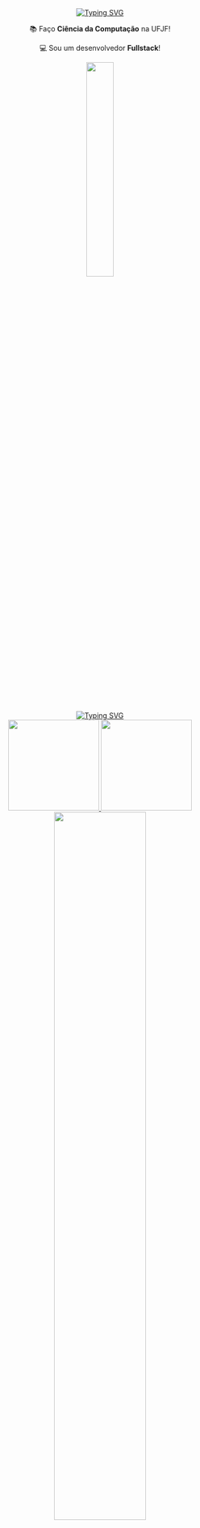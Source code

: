 
<!--titulo animado-->
<div align = "center">
  <a href="https://git.io/typing-svg"><img src="https://readme-typing-svg.herokuapp.com?font=Fira+Code&weight=900&size=34&pause=1000&color=29A083&center=true&vCenter=true&random=false&repeat=false&width=436&lines=Oi+%3A)+Meu+nome+%C3%A9+Pedro!" alt="Typing SVG" /></a>
</div>



<!--descrição-->
<div align= "center">
   <p>📚 Faço <b>Ciência da Computação</b> na UFJF!</p>
   <p>💻 Sou um desenvolvedor <b>Fullstack</b>!</p>
</div>



<!--linha-->
<div align= "center">
  <img width=33% src= "https://capsule-render.vercel.app/api?type=soft&height=3&color=29A083"/>
</div>

<!-- Title GitHub Stats -->
<div style="display:inline_block" align = "center">
  <a href="https://git.io/typing-svg"><img src="https://readme-typing-svg.herokuapp.com?font=Fira+Code&weight=800&size=25&pause=1000&color=29A083&background=29A08300&center=true&vCenter=true&repeat=false&width=435&lines=435&lines=%E2%80%A2GitHub+Stats%E2%80%A2" alt="Typing SVG" /></a>
</div>

<!--github stats-->
<div align ="center">
  <a href="https://github.com/Zplinio18">
  <img height="180em" src="https://github-readme-stats.vercel.app/api?username=Zplinio18&show_icons=true&theme=gotham&count_private=true"/>
  <img height="180em" src="https://github-readme-stats.vercel.app/api/top-langs/?username=Zplinio18&layout=compact&langs_count=7&theme=gotham&hide=ShaderLab"/>
</div>

<!--linha-->
<div align= "center">
  <img width=60% src= "https://capsule-render.vercel.app/api?type=soft&height=1&color=29A083"/>
</div>
<br>

<!--GIF-->
<div align= "center">
  <img width=50% src= "https://github.com/Zplinio18/Zplinio18/assets/113717240/d8f7ac01-5ff0-436c-9e9b-58ec636f5d87"/>
</div>

<!--linha-->
<div align= "center">
  <img width=60% src= "https://capsule-render.vercel.app/api?type=soft&height=1&color=29A083"/>
</div>

<!--Title my Skills-->
<div style="display:inline_block" align = "center">
  <a href="https://git.io/typing-svg"><img src="https://readme-typing-svg.herokuapp.com?font=Fira+Code&weight=800&size=25&pause=1000&color=29A083&background=29A08300&center=true&vCenter=true&repeat=false&width=435&lines=435&lines=%E2%80%A2My+Skills%E2%80%A2" alt="Typing SVG" /></a>
</div>

  <!--Linguagens-->
  <div style="display:inline_block" align="center">
    <h3>Languages</h3>
  <div/>
  <div style="display:inline_block" align="center">  
    <img width=4% src="https://cdn.jsdelivr.net/gh/devicons/devicon@latest/icons/cplusplus/cplusplus-plain.svg" />
    <img width=4% src="https://cdn.jsdelivr.net/gh/devicons/devicon@latest/icons/java/java-original.svg" />
    <img width=4% src="https://cdn.jsdelivr.net/gh/devicons/devicon@latest/icons/python/python-original.svg" />
    <img width=4% src="https://cdn.jsdelivr.net/gh/devicons/devicon@latest/icons/html5/html5-plain.svg" />
    <img width=4% src="https://cdn.jsdelivr.net/gh/devicons/devicon@latest/icons/css3/css3-plain.svg" />
    <img width=4% src="https://cdn.jsdelivr.net/gh/devicons/devicon@latest/icons/javascript/javascript-plain.svg" />
    <img width=4% src="https://cdn.jsdelivr.net/gh/devicons/devicon@latest/icons/nodejs/nodejs-original-wordmark.svg" />
    <img width=4% src="https://cdn.jsdelivr.net/gh/devicons/devicon@latest/icons/postgresql/postgresql-original.svg" />
  </div>
      
  <!--Tools-->
  <div style="display:inline_block" align="center">
    <h3>Tools</h3>
  </div>
  <div style="display:inline_block" align="center">
    <img width=4% src="https://cdn.jsdelivr.net/gh/devicons/devicon@latest/icons/git/git-original.svg" />
    <img width=4% src="https://cdn.jsdelivr.net/gh/devicons/devicon@latest/icons/github/github-original.svg" />
    <img width=4% src="https://cdn.jsdelivr.net/gh/devicons/devicon@latest/icons/npm/npm-original-wordmark.svg" />
    <img width=4% src="https://cdn.jsdelivr.net/gh/devicons/devicon@latest/icons/unity/unity-original.svg" />
    <img width=4% src="https://cdn.jsdelivr.net/gh/devicons/devicon@latest/icons/vscode/vscode-original.svg" />
  </div>
  
  <!--Libs N Frames-->
  <div style="display:inline_block" align="center">
    <h3>Libs & Frames</h3>
  </div>
  <div style="display:inline_block" align="center">
    <img width=4% src="https://cdn.jsdelivr.net/gh/devicons/devicon@latest/icons/react/react-original.svg" />
    <img width=4% src="https://cdn.jsdelivr.net/gh/devicons/devicon@latest/icons/tailwindcss/tailwindcss-original.svg" />
    <img width=4% src="https://cdn.jsdelivr.net/gh/devicons/devicon@latest/icons/bootstrap/bootstrap-original.svg" />
  </div>

<!--linha-->
<div align= "center">
  <img width=33% src= "https://capsule-render.vercel.app/api?type=soft&height=3&color=29A083"/>
</div>

